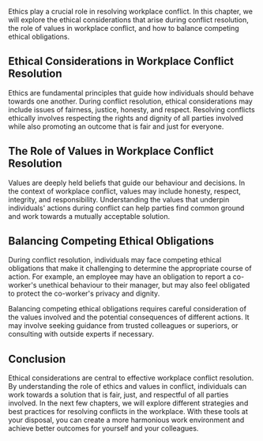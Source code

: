 

Ethics play a crucial role in resolving workplace conflict. In this chapter, we will explore the ethical considerations that arise during conflict resolution, the role of values in workplace conflict, and how to balance competing ethical obligations.

## Ethical Considerations in Workplace Conflict Resolution

Ethics are fundamental principles that guide how individuals should behave towards one another. During conflict resolution, ethical considerations may include issues of fairness, justice, honesty, and respect. Resolving conflicts ethically involves respecting the rights and dignity of all parties involved while also promoting an outcome that is fair and just for everyone.

## The Role of Values in Workplace Conflict Resolution

Values are deeply held beliefs that guide our behaviour and decisions. In the context of workplace conflict, values may include honesty, respect, integrity, and responsibility. Understanding the values that underpin individuals' actions during conflict can help parties find common ground and work towards a mutually acceptable solution.

## Balancing Competing Ethical Obligations

During conflict resolution, individuals may face competing ethical obligations that make it challenging to determine the appropriate course of action. For example, an employee may have an obligation to report a co-worker's unethical behaviour to their manager, but may also feel obligated to protect the co-worker's privacy and dignity.

Balancing competing ethical obligations requires careful consideration of the values involved and the potential consequences of different actions. It may involve seeking guidance from trusted colleagues or superiors, or consulting with outside experts if necessary.

## Conclusion

Ethical considerations are central to effective workplace conflict resolution. By understanding the role of ethics and values in conflict, individuals can work towards a solution that is fair, just, and respectful of all parties involved. In the next few chapters, we will explore different strategies and best practices for resolving conflicts in the workplace. With these tools at your disposal, you can create a more harmonious work environment and achieve better outcomes for yourself and your colleagues.
